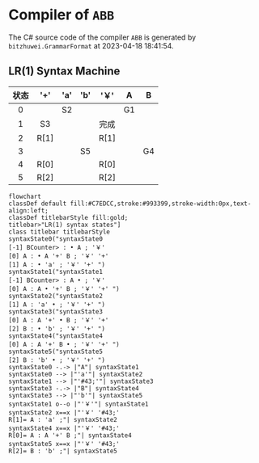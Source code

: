 # Compiler of `ABB`

The C# source code of the compiler `ABB` is generated by `bitzhuwei.GrammarFormat` at 2023-04-18 18:41:54.

## LR(1) Syntax Machine

| 状态 | \'\+\' | \'a\' | \'b\' | \'￥\' | A | B |
|:---:|:---:|:---:|:---:|:---:|:---:|:---:|
| 0 |   | S2 |   |   | G1 |   |
| 1 | S3 |   |   | 完成 |   |   |
| 2 | R[1] |   |   | R[1] |   |   |
| 3 |   |   | S5 |   |   | G4 |
| 4 | R[0] |   |   | R[0] |   |   |
| 5 | R[2] |   |   | R[2] |   |   |


```Mermaid
flowchart
classDef default fill:#C7EDCC,stroke:#993399,stroke-width:0px,text-align:left;
classDef titlebarStyle fill:gold;
titlebar>"LR(1) syntax states"]
class titlebar titlebarStyle
syntaxState0("syntaxState0
[-1] BCounter> : • A ; '￥' 
[0] A : • A '+' B ; '￥' '+' 
[1] A : • 'a' ; '￥' '+' ")
syntaxState1("syntaxState1
[-1] BCounter> : A • ; '￥' 
[0] A : A • '+' B ; '￥' '+' ")
syntaxState2("syntaxState2
[1] A : 'a' • ; '￥' '+' ")
syntaxState3("syntaxState3
[0] A : A '+' • B ; '￥' '+' 
[2] B : • 'b' ; '￥' '+' ")
syntaxState4("syntaxState4
[0] A : A '+' B • ; '￥' '+' ")
syntaxState5("syntaxState5
[2] B : 'b' • ; '￥' '+' ")
syntaxState0 -.-> |"A"| syntaxState1
syntaxState0 --> |"'a'"| syntaxState2
syntaxState1 --> |"'#43;'"| syntaxState3
syntaxState3 -.-> |"B"| syntaxState4
syntaxState3 --> |"'b'"| syntaxState5
syntaxState1 o--o |"'￥'"| syntaxState1
syntaxState2 x==x |"'￥' '#43;' 
R[1]= A : 'a' ;"| syntaxState2
syntaxState4 x==x |"'￥' '#43;' 
R[0]= A : A '+' B ;"| syntaxState4
syntaxState5 x==x |"'￥' '#43;' 
R[2]= B : 'b' ;"| syntaxState5


```

